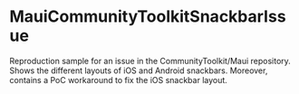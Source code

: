 # MauiCommunityToolkitSnackbarIssue
Reproduction sample for an issue in the CommunityToolkit/Maui repository. Shows the different layouts of iOS and Android snackbars. Moreover, contains a PoC workaround to fix the iOS snackbar layout.
